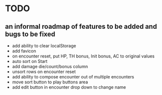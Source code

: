 # TODO
## an informal roadmap of features to be added and bugs to be fixed
* add ability to clear localStorage
* add favicon
* on encounter reset, put HP, TH bonus, Init bonus, AC to original values
* auto sort on Start
* add damage die/count/bonus column
* unsort rows on encounter reset
* add ability to compose encounter out of multiple encounters
* move sort button to play buttons area
* add edit button in encounter drop down to change name
